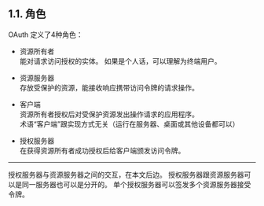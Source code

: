 ## 1.1. 角色  

OAuth 定义了4种角色：

* 资源所有者  
    能对请求访问授权的实体。
    如果是个人话，可以理解为终端用户。

* 资源服务器  
  存放受保护的资源，能接收响应携带访问令牌的请求操作。

* 客户端  
  资源所有者授权后对受保护资源发出操作请求的应用程序。  
  术语“客户端”跟实现方式无关（运行在服务器、桌面或其他设备都可以）

* 授权服务器  
  在获得资源所有者成功授权后给客户端颁发访问令牌。

---
授权服务器与资源服务器之间的交互，在本文后边。
授权服务器跟资源服务器可以是同一服务器也可以是分开的。
单个授权服务器可以签发多个资源服务器接受令牌。
